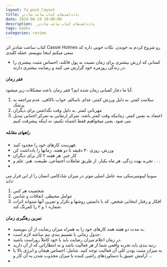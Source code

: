 ```yaml
---
layout: fa_post_layout
title: یادداشت‌های کتاب ساعت شادتر
date: 2024-06-19 10:00:00
description:  یادداشت‌های کتاب ساعت شادتر
tags: books
categories: review
---
```


کتاب ساعت شادتر اثر Cassie Holmes رو شروع کردم به خوندن. نکات خوبی داره که سعی میکنم اینجا بنویسم. 
جمله کلیدی
- کسانی که ارزش بیشتری برای زمان نسبت به پول قائلند، احساس مثبت بیشتری را در زندگی روزمره خود گزارش می کنند و رضایت بیشتری دارند.

#### فقر زمان
 آیا ما دچار کمیابی زمان شده ایم؟
 فقر زمان باعث مشکلات زیر میشود:
 1. سلامت کمتر. به دلیل ورزش کمتر، غذای ناسالم، خواب ناکافی، عدم مراجعه به پزشک
 2. مهربانی کمتر. به دلیل وقت نگذاشتن برای دیگران
 3. اعتماد به نفس کمتر. زمانيکه وقت کمتر باشد، تمرکز ارتقایی به تمرکز اجتنابی تبدیل می شود. يعنی میخواهیم فقط اشتباه نکنیم،  نه اینکه پیشرفت کنیم.
##### راههای مقابله
- فهرست کارهای خود را محدود کنید.
- وزرش. روزی ۳۰ دقیقه تا دو هفته. زمانها را یادداشت کن
- کار خیر. هر هفته ۲ کار برای دیگران
- تجربه بهت زدگی. هر ماه یکبار. از طریق تعاملات اجتماعی. طبیعت. هنر. علم و . . .
- 
سونیا لیبومیرسکی سه عامل اصلی موثر در میزان شادکامی انسان را از این قرار می داند:
1. شخصیت هر کس 
2. عوامل محیطی. اتفاقات و شانس 
3. افکار و رفتار انتخابی شخص. که با دانستن روشها و تکرار و تمرین آنها میتواند اثرات شماره ۱ و ۲ را کمرنگ کند. 
#### تمرین رهگیری زمان
- به مدت دو هفته همه کارهای خود را به همراه میزان رضایت از آن بنویسید.
- جدول زمانی با تقسیم بندی نیم ساعته لازم است. 
- در زمان اعلام میزان رضایت باید با خود کاملأ روراست باشید.
- رتبه بندی باید تجربه واقعی شما از هر فعالیت باشد و نه انتظاراتی که از آن دارید. 
- به میزان مثبت بودن کلی آن فعالیت توجه کنید. شامل: احساس هیجان و انرژی بالا یا آرامش عمیق یا دستاوردهای راضی کننده یا میزان مجذوب شدن به آن کار و ...
- 







